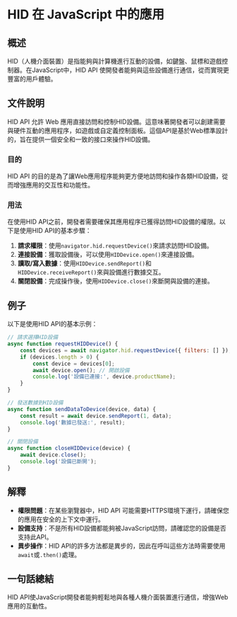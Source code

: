 <!--
Meta Description: # HID 在 JavaScript 中的應用 ## 概述 HID（人機介面裝置）是指能夠與計算機進行互動的設備，如鍵盤、鼠標和遊戲控制器。在JavaScript中，HID API 使開發者能夠與這些設備進行通信，從而實現更豐富的用戶體驗。 ## 文件說明 HID API 允許 Web 應用直接訪問...
Meta Keywords: hid, device, await, api, hiddevice
-->

# HID 在 JavaScript 中的應用

## 概述
HID（人機介面裝置）是指能夠與計算機進行互動的設備，如鍵盤、鼠標和遊戲控制器。在JavaScript中，HID API 使開發者能夠與這些設備進行通信，從而實現更豐富的用戶體驗。

## 文件說明
HID API 允許 Web 應用直接訪問和控制HID設備。這意味著開發者可以創建需要與硬件互動的應用程序，如遊戲或自定義控制面板。這個API是基於Web標準設計的，旨在提供一個安全和一致的接口來操作HID設備。

### 目的
HID API 的目的是為了讓Web應用程序能夠更方便地訪問和操作各類HID設備，從而增強應用的交互性和功能性。

### 用法
在使用HID API之前，開發者需要確保其應用程序已獲得訪問HID設備的權限。以下是使用HID API的基本步驟：

1. **請求權限**：使用`navigator.hid.requestDevice()`來請求訪問HID設備。
2. **連接設備**：獲取設備後，可以使用`HIDDevice.open()`來連接設備。
3. **讀取/寫入數據**：使用`HIDDevice.sendReport()`和`HIDDevice.receiveReport()`來與設備進行數據交互。
4. **關閉設備**：完成操作後，使用`HIDDevice.close()`來斷開與設備的連接。

## 例子
以下是使用HID API的基本示例：

```javascript
// 請求選擇HID設備
async function requestHIDDevice() {
    const devices = await navigator.hid.requestDevice({ filters: [] });
    if (devices.length > 0) {
        const device = devices[0];
        await device.open(); // 開啟設備
        console.log('設備已連接:', device.productName);
    }
}

// 發送數據到HID設備
async function sendDataToDevice(device, data) {
    const result = await device.sendReport(1, data);
    console.log('數據已發送:', result);
}

// 關閉設備
async function closeHIDDevice(device) {
    await device.close();
    console.log('設備已斷開');
}
```

## 解釋
- **權限問題**：在某些瀏覽器中，HID API 可能需要HTTPS環境下運行，請確保您的應用在安全的上下文中運行。
- **設備支持**：不是所有HID設備都能夠被JavaScript訪問，請確認您的設備是否支持此API。
- **異步操作**：HID API的許多方法都是異步的，因此在呼叫這些方法時需要使用`await`或`.then()`處理。

## 一句話總結
HID API使JavaScript開發者能夠輕鬆地與各種人機介面裝置進行通信，增強Web應用的互動性。